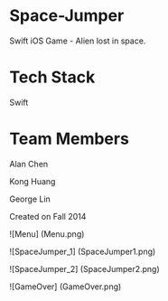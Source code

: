 Space-Jumper
============

Swift iOS Game - Alien lost in space.

Tech Stack
==========
Swift

Team Members
============
Alan Chen

Kong Huang

George Lin

Created on Fall 2014

![Menu] (Menu.png)

![SpaceJumper_1] (SpaceJumper1.png)

![SpaceJumper_2] (SpaceJumper2.png)

![GameOver] (GameOver.png)

